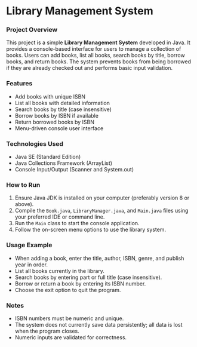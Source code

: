 # Library Management System

### Project Overview
This project is a simple **Library Management System** developed in Java. It provides a console-based interface for users to manage a collection of books. Users can add books, list all books, search books by title, borrow books, and return books. The system prevents books from being borrowed if they are already checked out and performs basic input validation.

### Features
- Add books with unique ISBN
- List all books with detailed information
- Search books by title (case insensitive)
- Borrow books by ISBN if available
- Return borrowed books by ISBN
- Menu-driven console user interface

### Technologies Used
- Java SE (Standard Edition)
- Java Collections Framework (ArrayList)
- Console Input/Output (Scanner and System.out)

### How to Run
1. Ensure Java JDK is installed on your computer (preferably version 8 or above).
2. Compile the `Book.java`, `LibraryManager.java`, and `Main.java` files using your preferred IDE or command line.
3. Run the `Main` class to start the console application.
4. Follow the on-screen menu options to use the library system.

### Usage Example
- When adding a book, enter the title, author, ISBN, genre, and publish year in order.
- List all books currently in the library.
- Search books by entering part or full title (case insensitive).
- Borrow or return a book by entering its ISBN number.
- Choose the exit option to quit the program.

### Notes
- ISBN numbers must be numeric and unique.
- The system does not currently save data persistently; all data is lost when the program closes.
- Numeric inputs are validated for correctness.  

